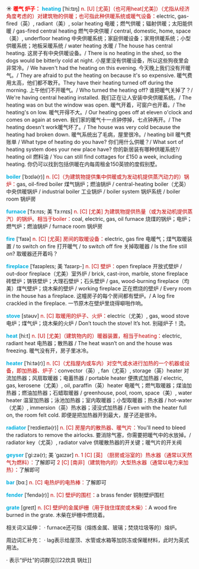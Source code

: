 ☀ <font color="red">**暖气 炉子：**</font>
<font color="sky blue">**heating**</font> [ˈhi:tɪŋ]
<font color="#c00000">n. [U] [尤英]（也可用heat[尤美]）（尤指从经济角度考虑的）对建筑物的供暖；也可指此种供暖系统或暖气设备：</font>electric, gas-fired（英）, radiant（美）, solar heating 电暖；燃气供暖；辐射供暖；太阳能供暖 / gas-fired central heating 燃气中央供暖 / central, domestic, home, space（美）, underfloor heating 中央供暖系统；家庭供暖设备；家用供暖系统；小型供暖系统；地板采暖系统 / water heating 水暖 / The house has central heating. 这房子有中央供暖设备。/ There is no heating in the shed, so the dogs would be bitterly cold at night. 小屋里没有供暖设备，所以这些狗夜里会非常冷。/ We haven't had the heating on this evening. 今天晚上我们没有开暖气。/ They are afraid to put the heating on because it's so expensive. 暖气费用太高，他们都不敢开。They have their heating turned off during the morning. 上午他们不开暖气。/ Who turned the heating off? 谁把暖气关掉了？/ We're having central heating installed. 我们正在让人安装中央供暖系统。/ The heating was on but the window was open. 暖气开着，可窗户也开着。/ The heating's on low. 暖气开得不大。/ Our heating goes off at eleven o'clock and comes on again at seven. 我们家的暖气十一点钟停掉，七点钟再开。/ The heating doesn't work暖气坏了。/ The house was very cold because the heating had broken down. 暖气系统出了毛病，屋里很冷。/ heating bill 暖气费账单 / What type of heating do you have? 你们用什么供暖？/ What sort of heating system does your new place have? 你的新居装有哪种供暖系统?/ heating oil 燃料油 / You can still find cottages for £150 a week, including heating. 你仍可以找到包括供暖在内每周租金150英镑的度假别墅。           

<font color="sky blue">**boiler**</font> [ˈbɔɪlə(r)]
<font color="#c00000">n. [C]（为建筑物提供集中供暖或为发动机提供蒸汽动力的）锅炉：</font>gas, oil-fired boiler 煤气锅炉；燃油锅炉 / central-heating boiler（尤英）中央供暖锅炉 / industrial boiler 工业锅炉 / boiler system 锅炉系统 / boiler room 锅炉房
           
<font color="sky blue">**furnace**</font> [ˈfɜ:nɪs; 美 ˈfɜ:rnɪs]
<font color="#c00000">n. [C] [尤美] 为建筑物提供热量（或为发动机提供蒸汽）的锅炉。相当于boiler：</font>coal, electric, gas, oil furnace 烧煤的锅炉；电炉；燃气炉；燃油锅炉 / furnace room 锅炉房

<font color="sky blue">**fire**</font> ['faɪə] 
<font color="#c00000">n. [C] [尤英] 房间的取暖设备：</font>electric, gas fire 电暖气；煤气取暖装置 / to switch on fire 打开暖气 / to switch off fire 关掉取暖器 / Is the fire still on? 取暖器还开着吗？
           
<font color="sky blue">**fireplace**</font> [ˈfaɪəpleɪs; 美 ˈfaɪərp-]
<font color="#c00000">n. [C] 壁炉：</font>open fireplace 开放式壁炉 / out-door fireplace（尤美）室外炉 / brick, cast-iron, marble, stone fireplace 砖壁炉；铸铁壁炉；大理石壁炉；石头壁炉 / gas, wood-burning fireplace（均美）煤气壁炉；烧木柴的壁炉 / working fireplace 正在燃烧的壁炉 / Every room in the house has a fireplace. 这幢房子的每个房间都有壁炉。/ A log fire crackled in the fireplace. 一节原木在壁炉里烧得噼啪作响。

<font color="sky blue">**stove**</font> [stəʊv] 
<font color="#c00000">n. [C] 取暖用的炉子、火炉：</font>electric（尤美）, gas, wood stove 电炉；煤气炉；烧木柴的火炉 / Don’t touch the stove! It’s hot. 别碰炉子！烫。

<font color="sky blue">**heat**</font> [hi:t] 
<font color="#c00000">n. [U] [尤美]（建筑物内的）暖器装置，相当于heating：</font>electric, radiant heat 电热器；散热器 / The heat wasn’t on and the house was freezing. 暖气没有开，房子里冰冷。
                      
<font color="sky blue">**heater**</font> [ˈhi:tə(r)]
<font color="#c00000">n. [C]（尤指屋内或车内）对空气或水进行加热的一个机器或设备，即加热器、炉子：</font>convector（英）, fan（尤英）, storage（英）heater 对流加热器；风扇取暖器；电蓄热器 / portable heater 便携式加热器 / electric, gas, kerosene（尤美）, oil, paraffin（英）heater 电暖气；燃气取暖器；煤油加热器；燃油加热器；石蜡取暖器 / greenhouse, pool, room, space（美）, water heater 温室加热器；泳池加热器；室内取暖器；小型取暖器；热水器 / hot-water（尤美）, immersion（英）热水器；浸没式加热器 / Even with the heater full on, the room felt cold. 即便是把加热器开到最大，屋子还是很冷。
           
<font color="sky blue">**radiator**</font> [ˈreɪdieɪtə(r)]
<font color="#c00000">n. [C] 房屋内的散热器、暖气片：</font>You'll need to bleed the radiators to remove the airlocks. 要消除气塞，你需要把暖气中的水放掉。/ radiator key（尤英）, radiator valve 供暖散热器的开关键；暖气片的开关阀

<font color="sky blue">**geyser**</font> [ˈgi:zə(r); 美 ˈgaɪzər]
<font color="#c00000">n. 1 [C] [英] （厨房或浴室的）热水器（通常以天然气为燃料）：</font>了解即可 <font color="#c00000">2 [C] [南非]（建筑物内的）大型热水器（通常以电力来加热）：</font>了解即可

<font color="sky blue">**bar**</font> [bɑː] 
<font color="#c00000">n. [C] 电热炉的电热棒：</font>了解即可
           
<font color="sky blue">**fender**</font> [ˈfendə(r)]
<font color="#c00000">n. [C] 壁炉的围栏：</font>a brass fender 铜制壁炉围栏
           
<font color="sky blue">**grate**</font> [greɪt]
<font color="#c00000">n. [C] 壁炉的金属炉栅（用于拢住煤炭或木柴）：</font>A wood fire burned in the grate. 木柴在炉栅中燃烧着。

相关词义延伸：
· furnace还可指（熔炼金属、玻璃；焚烧垃圾等的）熔炉。
           
周边词汇补充：
· lag表示给屋顶、水管或水箱等加防冻或保暖材料，此时为英式用法。

· 表示“炉灶”的词群见[[22炊具 锅灶]]


